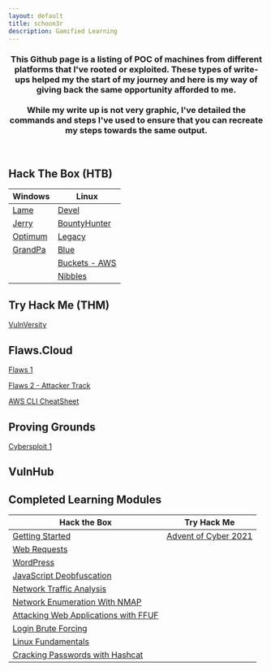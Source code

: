 ```yaml
---
layout: default
title: schoon3r
description: Gamified Learning
---
```


<h3 align="center">
  This Github page is a listing of POC of machines from different platforms that I've rooted or exploited. These types of write-ups helped my the start of my journey and here is my way of giving back the same opportunity afforded to me. <br><br> While my write up is not very graphic, I've detailed the commands and steps I've used to ensure that you can recreate my steps towards the same output.
</h3>

<br>

## Hack The Box (HTB)

| Windows                                                | Linux                                                            |
| ------------------------------------------------------ | ---------------------------------------------------------------- |
| [Lame](https://schoon3r.github.io/lame_htb.html)       | [Devel](https://schoon3r.github.io/Devel.html)                   |
| [Jerry](https://schoon3r.github.io/jerry_htb.html)     | [BountyHunter](https://schoon3r.github.io/bountyhunter_htb.html) |
| [Optimum](https://schoon3r.github.io/optimum_htb.html) | [Legacy](https://schoon3r.github.io/legacy_htb.html)             |
| [GrandPa](https://schoon3r.github.io/granpa.html)      | [Blue](https://schoon3r.github.io/blue_htb.html)                 |
|                                                        | [Buckets - AWS](https://schoon3r.github.io/buckets_htb.html)     |
|                                                        | [Nibbles](https://schoon3r.github.io/nibbles_htb.html)           |

## Try Hack Me (THM)

[VulnVersity](https://schoon3r.github.io/vulnversity_thm.html)

## Flaws.Cloud

[Flaws 1](https://schoon3r.github.io/flaws_cloud.html)

[Flaws 2 - Attacker Track](https://schoon3r.github.io/flaws2_attacker.html)

[AWS CLI CheatSheet](https://schoon3r.github.io/awscli.html)

## Proving Grounds

[Cybersploit 1](https://schoon3r.github.io/cybersploit1.html)

## VulnHub

## Completed Learning Modules

| Hack the Box                                                                               | Try Hack Me                                        |
| ------------------------------------------------------------------------------------------ | -------------------------------------------------- |
| [Getting Started](https://academy.hackthebox.eu/achievement/74398/77)                      | [Advent of Cyber 2021](/images/THM-SJNXY0CYHI.png) |
| [Web Requests](https://academy.hackthebox.eu/achievement/74398/35)                         |                                                    |
| [WordPress](https://academy.hackthebox.eu/achievement/74398/17)                            |                                                    |
| [JavaScript Deobfuscation](https://academy.hackthebox.eu/achievement/74398/41)             |                                                    |
| [Network Traffic Analysis](https://academy.hackthebox.eu/achievement/74398/81)             |                                                    |
| [Network Enumeration With NMAP](https://academy.hackthebox.eu/achievement/74398/19)        |                                                    |
| [Attacking Web Applications with FFUF](https://academy.hackthebox.eu/achievement/74398/54) |                                                    |
| [Login Brute Forcing](https://academy.hackthebox.eu/achievement/74398/57)                  |                                                    |
| [Linux Fundamentals](https://academy.hackthebox.com/achievement/74398/18)                  |                                                    |
| [Cracking Passwords with Hashcat](https://academy.hackthebox.com/achievement/74398/20)     |                                                    |
